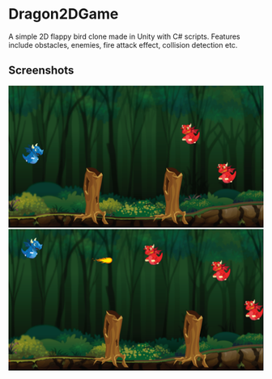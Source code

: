 # Dragon2DGame

A simple 2D flappy bird clone made in Unity with C# scripts.
Features include obstacles, enemies, fire attack effect, collision detection etc.

## Screenshots

![Screenshot1](Screenshots/Level.PNG) ![Screenshot2](Screenshots/Fire.PNG)
